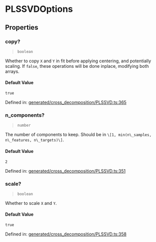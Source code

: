 # PLSSVDOptions

## Properties

### copy?

> `boolean`

Whether to copy `X` and `Y` in fit before applying centering, and potentially scaling. If `false`, these operations will be done inplace, modifying both arrays.

#### Default Value

`true`

Defined in:  [generated/cross\_decomposition/PLSSVD.ts:365](https://github.com/transitive-bullshit/scikit-learn-ts/blob/b59c1ff/packages/sklearn/src/generated/cross_decomposition/PLSSVD.ts#L365)

### n\_components?

> `number`

The number of components to keep. Should be in `\[1, min(n\_samples, n\_features, n\_targets)\]`.

#### Default Value

`2`

Defined in:  [generated/cross\_decomposition/PLSSVD.ts:351](https://github.com/transitive-bullshit/scikit-learn-ts/blob/b59c1ff/packages/sklearn/src/generated/cross_decomposition/PLSSVD.ts#L351)

### scale?

> `boolean`

Whether to scale `X` and `Y`.

#### Default Value

`true`

Defined in:  [generated/cross\_decomposition/PLSSVD.ts:358](https://github.com/transitive-bullshit/scikit-learn-ts/blob/b59c1ff/packages/sklearn/src/generated/cross_decomposition/PLSSVD.ts#L358)
